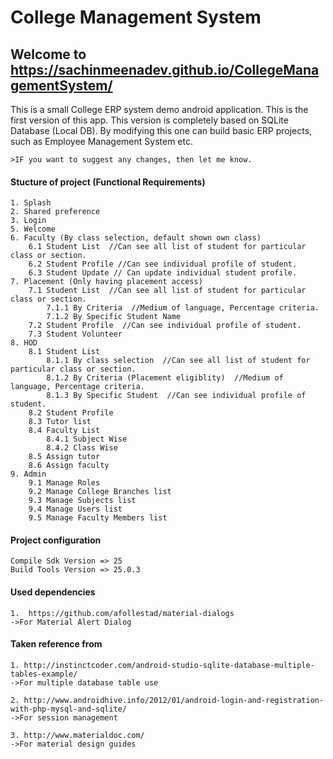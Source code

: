 # College Management System

## Welcome to https://sachinmeenadev.github.io/CollegeManagementSystem/

This is a small College ERP system demo android application. 
This is the first version of this app. This version is completely based on SQLite Database (Local DB).
By modifying this one can build basic ERP projects, such as Employee Management System etc.
    
    >IF you want to suggest any changes, then let me know.

#### Stucture of project (Functional Requirements)
    1. Splash
	2. Shared preference
	3. Login
	5. Welcome
	6. Faculty (By class selection, default shown own class)
		6.1 Student List  //Can see all list of student for particular class or section.
		6.2 Student Profile //Can see individual profile of student.
		6.3 Student Update // Can update individual student profile.
	7. Placement (Only having placement access)
		7.1 Student List  //Can see all list of student for particular class or section.
			7.1.1 By Criteria  //Medium of language, Percentage criteria.
			7.1.2 By Specific Student Name
		7.2 Student Profile  //Can see individual profile of student.
		7.3 Student Volunteer
	8. HOD
		8.1 Student List
			8.1.1 By class selection  //Can see all list of student for particular class or section.
			8.1.2 By Criteria (Placement eligiblity)  //Medium of language, Percentage criteria.
			8.1.3 By Specific Student  //Can see individual profile of student.
		8.2 Student Profile
		8.3 Tutor list
		8.4 Faculty List	
			8.4.1 Subject Wise
			8.4.2 Class Wise
		8.5 Assign tutor
		8.6 Assign faculty
	9. Admin
		9.1 Manage Roles
		9.2 Manage College Branches list
		9.3 Manage Subjects list
		9.4 Manage Users list		
		9.5 Manage Faculty Members list

#### Project configuration
    Compile Sdk Version => 25
    Build Tools Version => 25.0.3
    
#### Used dependencies
    1.  https://github.com/afollestad/material-dialogs 
    ->For Material Alert Dialog 
      
#### Taken reference from 
    1. http://instinctcoder.com/android-studio-sqlite-database-multiple-tables-example/
    ->For multiple database table use
    
    2. http://www.androidhive.info/2012/01/android-login-and-registration-with-php-mysql-and-sqlite/
    ->For session management
    
    3. http://www.materialdoc.com/
    ->For material design guides
